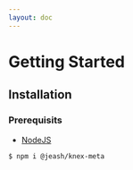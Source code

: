 ```yaml
---
layout: doc
---
```


# Getting Started

## Installation

### Prerequisits
- [NodeJS](https://nodejs.org/en/)

```sh
$ npm i @jeash/knex-meta
```